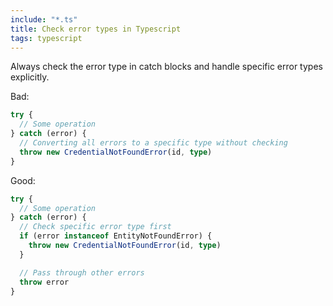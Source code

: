 ```yaml
---
include: "*.ts"
title: Check error types in Typescript
tags: typescript
---
```


Always check the error type in catch blocks and handle specific error types explicitly.

Bad:

```typescript
try {
  // Some operation
} catch (error) {
  // Converting all errors to a specific type without checking
  throw new CredentialNotFoundError(id, type)
}
```

Good:

```typescript
try {
  // Some operation
} catch (error) {
  // Check specific error type first
  if (error instanceof EntityNotFoundError) {
    throw new CredentialNotFoundError(id, type)
  }

  // Pass through other errors
  throw error
}
```
